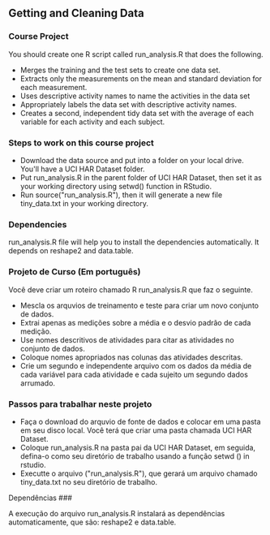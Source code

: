 ## Getting and Cleaning Data
### Course Project

You should create one R script called run_analysis.R that does the following.

* Merges the training and the test sets to create one data set.
* Extracts only the measurements on the mean and standard deviation for each measurement.
* Uses descriptive activity names to name the activities in the data set
* Appropriately labels the data set with descriptive activity names.
* Creates a second, independent tidy data set with the average of each variable for each activity and each subject.

### Steps to work on this course project

* Download the data source and put into a folder on your local drive. You'll have a UCI HAR Dataset folder.
* Put run_analysis.R in the parent folder of UCI HAR Dataset, then set it as your working directory using setwd() function in RStudio.
* Run source("run_analysis.R"), then it will generate a new file tiny_data.txt in your working directory.

### Dependencies

run_analysis.R file will help you to install the dependencies automatically. It depends on reshape2 and data.table.

### Projeto de Curso (Em português)

Você deve criar um roteiro chamado R run_analysis.R que faz o seguinte.

* Mescla os arquvios de treinamento e teste para criar um novo conjunto de dados.
* Extrai apenas as medições sobre a média e o desvio padrão de cada medição.
* Use nomes descritivos de atividades para citar as atividades no conjunto de dados.
* Coloque nomes apropriados nas colunas das atividades descritas.
* Crie um segundo e independente arquivo com os dados da média de cada variável para cada atividade e cada sujeito um segundo dados arrumado.

### Passos para trabalhar neste projeto

* Faça o download do arquvio de fonte de dados e colocar em uma pasta em seu disco local. Você terá que criar uma pasta chamada UCI HAR Dataset.
* Coloque run_analysis.R na pasta pai da UCI HAR Dataset, em seguida, defina-o como seu diretório de trabalho usando a função setwd () in rstudio.
* Executte o arquivo ("run_analysis.R"), que gerará um arquivo chamado tiny_data.txt no seu diretório de trabalho.

Dependências ###

A execução do arquivo run_analysis.R instalará as dependências automaticamente, que são: reshape2 e data.table.
